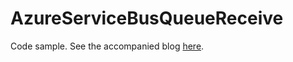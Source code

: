 # AzureServiceBusQueueReceive

Code sample.  See the accompanied blog <a href="https://salmanalibanani.com/2020/09/04/azure-service-bus-client-library-for-.net/">here</a>.
